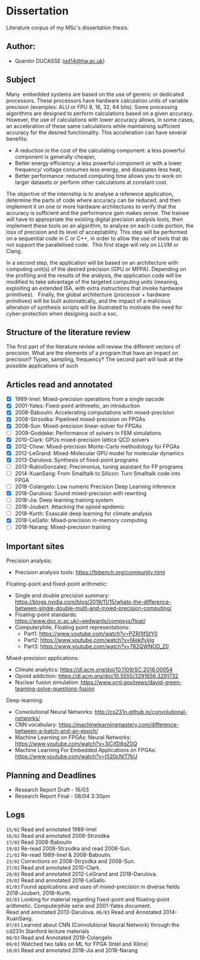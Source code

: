 # Dissertation
Literature corpus of my MSc's dissertation thesis.

## Author:
- Quentin DUCASSE (qd14@hw.ac.uk)

## Subject

Many  embedded systems are based on the use of generic or dedicated processors.
These processors have hardware calculation units of variable precision (examples:
ALU or FPU 8, 16, 32, 64 bits).
Some processing algorithms are designed to perform calculations based on a given
accuracy. However, the use of calculations with lower accuracy allows, in some
cases, an acceleration of these same calculations while maintaining sufficient
accuracy for the desired functionality. This acceleration can have several
benefits:
- A reduction in the cost of the calculating component: a less powerful component
is generally cheaper,
- Better energy efficiency: a less powerful component or with a lower frequency/
voltage consumes less energy, and dissipates less heat,
- Better performance: reduced computing time allows you to work on larger datasets
or perform other calculations at constant cost.

The objective of the internship is to analyse a reference application, determine
the parts of code where accuracy can be reduced, and then implement it on one or
more hardware architectures to verify that the accuracy is sufficient and the
performance gain makes sense.
The trainee will have to appropriate the existing digital precision analysis
tools, then implement these tools on an algorithm, to analyse on each code
portion, the loss of precision and its level of acceptability. This step will be
performed on a sequential code in C or C++, in order to allow the use of tools
that do not support the parallelised code.  This first stage will rely on LLVM
or Clang.

In a second step, the application will be based on an architecture with computing
unit(s) of the desired precision (GPU or MPPA). Depending on the profiling and
the results of the analysis, the application code will be modified to take
advantage of the targeted computing units (meaning, exploiting an extended ISA,
with extra instructions that invoke hardware primitives).  
Finally, the global architecture (processor + hardware primitives) will be built
automatically, and the impact of a malicious alteration of synthesis scripts will
be illustrated to motivate the need for cyber-protection when designing such a soc.

## Structure of the literature review
The first part of the literature review will review the different vectors of
precision. What are the elements of a program that have an impact on precision?
Types, sampling, frequency?
The second part will look at the possible applications of such

## Articles read and annotated

- [X] 1989-Imel: Mixed-precision operations from a single opcode
- [X] 2001-Yates: Fixed-point arithmetic, an introduction
- [X] 2008-Baboulin: Accelerating computations with mixed-precision
- [X] 2008-Strzodka: Pipelined mixed-precision on FPGAs
- [X] 2008-Sun: Mixed-precision linear-solver for FPGAs
- [ ] 2009-Goddeke: Performance of solvers in FEM simulations
- [X] 2010-Clark: GPUs mixed-precision lattice QCD solvers
- [X] 2012-Chow: Mixed-precision Monte-Carlo methodology for FPGAs
- [X] 2012-LeGrand: Mixed-Molecular GPU model for molecular dynamics
- [X] 2013-Darulova: Synthesis of fixed-point programs
- [ ] 2013-RubioGonzalez: Precimonius, tuning assistant for FP programs
- [ ] 2014-XuanSang: From Smalltalk to Silicon: Turn Smalltalk code into FPGA
- [ ] 2018-Colangelo: Low numeric Precision Deep Learning inference
- [X] 2018-Darulova: Sound mixed-precision with rewriting
- [ ] 2018-Jia: Deep learning training system
- [ ] 2018-Joubert: Attacking the opioid epidemic
- [ ] 2018-Kurth: Exascale deep learning for climate analysis
- [X] 2018-LeGallo: Mixed-precision in-memory computing
- [ ] 2018-Narang: Mixed-precision training

## Important sites
Precision analysis:
- Precision analysis tools: https://fpbench.org/community.html

Floating-point and fixed-point arithmetic:
- Single and double precision summary: https://blogs.nvidia.com/blog/2019/11/15/whats-the-difference-between-single-double-multi-and-mixed-precision-computing/
- Floating-point standards: https://www.doc.ic.ac.uk/~eedwards/compsys/float/
- Computerphile, Floating point representations:
  - Part1: https://www.youtube.com/watch?v=PZRI1IfStY0
  - Part2: https://www.youtube.com/watch?v=f4ekifyijIg
  - Part3: https://www.youtube.com/watch?v=782QWNOD_Z0

Mixed-precision applications:
- Climate analytics: https://dl.acm.org/doi/10.1109/SC.2018.00054
- Opioid addiction: https://dl.acm.org/doi/10.5555/3291656.3291732
- Nuclear fusion simulation: https://www.ornl.gov/news/david-green-teaming-solve-questions-fusion

Deep-learning:
- Convolutional Neural Networks: http://cs231n.github.io/convolutional-networks/
- CNN vocabulary: https://machinelearningmastery.com/difference-between-a-batch-and-an-epoch/
- Machine Learning on FPGAs: Neural Networks: https://www.youtube.com/watch?v=3iCifD8gZ0Q
- Machine Learning For Embedded Applications on FPGAs: https://www.youtube.com/watch?v=t520cNlT7bU

## Planning and Deadlines

- Research Report Draft - 16/03
- Research Report Final - 08/04 3:30pm

## Logs
`15/02` Read and annotated 1989-Imel  
`16/02` Read and annotated 2008-Strzodka  
`17/02` Read 2008-Baboulin  
`19/02` Re-read 2008-Strzodka and read 2008-Sun.  
`21/02` Re-read 1989-Imel & 2008-Baboulin.  
`23/02` Corrections on 2008-Strzodka and 2008-Sun.  
`27/02` Read and annotated 2010-Clark.  
`28/02` Read and annotated 2012-LeGrand and 2018-Darulova.  
`29/02` Read and annotated 2018-LeGallo.  
`01/03` Found applications and uses of mixed-precision in diverse fields
2018-Joubert, 2018-Kurth.  
`02/03` Looking for material regarding fixed-point and floating-point
arithmetic. Computerphile serie and 2001-Yates document.  
Read and annotated 2013-Darulova.
`06/03` Read and Annotated 2014-XuanSang.  
`07/03` Learned about CNN (Convolutional Neural Network) through the cd231n Stanford
lecture materials  
`08/03` Read and Annotated 2018-Colangelo  
`09/03` Watched two talks on ML for FPGA (Intel and Xilinx)  
`10/03` Read and annotated 2018-Jia and 2018-Narang 
